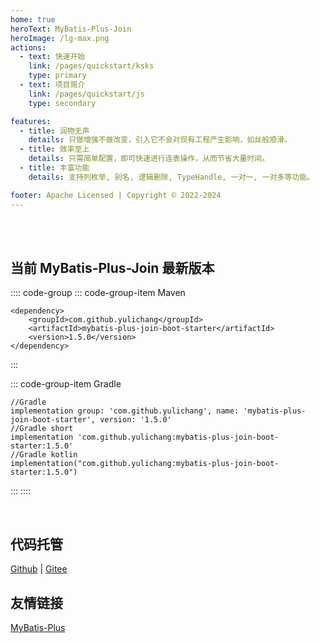 ```yaml
---
home: true
heroText: MyBatis-Plus-Join
heroImage: /lg-max.png
actions:
  - text: 快速开始
    link: /pages/quickstart/ksks
    type: primary
  - text: 项目简介
    link: /pages/quickstart/js
    type: secondary

features:
  - title: 润物无声
    details: 只做增强不做改变，引入它不会对现有工程产生影响，如丝般顺滑。
  - title: 效率至上
    details: 只需简单配置，即可快速进行连表操作，从而节省大量时间。
  - title: 丰富功能
    details: 支持列枚举, 别名, 逻辑删除, TypeHandle, 一对一, 一对多等功能。

footer: Apache Licensed | Copyright © 2022-2024
---
```


<br/>
<br/>

## 当前 MyBatis-Plus-Join 最新版本

:::: code-group
::: code-group-item Maven

```xml:no-line-numbers
<dependency>
    <groupId>com.github.yulichang</groupId>
    <artifactId>mybatis-plus-join-boot-starter</artifactId>
    <version>1.5.0</version>
</dependency>
```

:::

::: code-group-item Gradle

```gradle:no-line-numbers
//Gradle
implementation group: 'com.github.yulichang', name: 'mybatis-plus-join-boot-starter', version: '1.5.0'
//Gradle short
implementation 'com.github.yulichang:mybatis-plus-join-boot-starter:1.5.0'
//Gradle kotlin
implementation("com.github.yulichang:mybatis-plus-join-boot-starter:1.5.0")
```

:::
::::



<br />

## 代码托管

[Github](https://github.com/yulichang/mybatis-plus-join) | [Gitee](https://gitee.com/best_handsome/mybatis-plus-join)

## 友情链接

[MyBatis-Plus](https://baomidou.com/)
